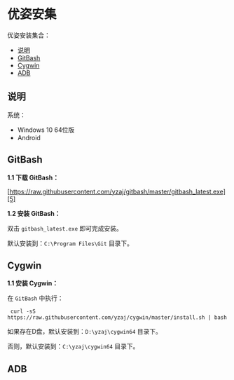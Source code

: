 ﻿# 优姿安集

优姿安装集合：

 - [说明][1]
 - [GitBash][2]
 - [Cygwin][3]
 - [ADB][4]

## 说明

系统：

 - Windows 10 64位版
 - Android

## GitBash

**1.1 下载 GitBash：**

[https://raw.githubusercontent.com/yzaj/gitbash/master/gitbash_latest.exe][5]

**1.2 安装 GitBash：**

双击 `gitbash_latest.exe` 即可完成安装。

默认安装到：`C:\Program Files\Git` 目录下。

## Cygwin

**1.1 安装 Cygwin：**

在 `GitBash` 中执行：

     curl -sS https://raw.githubusercontent.com/yzaj/cygwin/master/install.sh | bash

如果存在D盘，默认安装到：`D:\yzaj\cygwin64` 目录下。

否则，默认安装到：`C:\yzaj\cygwin64` 目录下。

## ADB















  [1]: #%E8%AF%B4%E6%98%8E
  [2]: #gitbash
  [3]: #cygwin
  [4]: #adb
  [5]: https://raw.githubusercontent.com/yzaj/gitbash/master/gitbash_latest.exe
